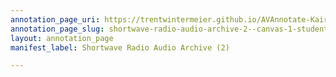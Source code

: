 ```yaml
---
annotation_page_uri: https://trentwintermeier.github.io/AVAnnotate-Kairos-Review/annotations/shortwave-radio-audio-archive-2--canvas-1-student-group-6.json
annotation_page_slug: shortwave-radio-audio-archive-2--canvas-1-student-group-6
layout: annotation_page
manifest_label: Shortwave Radio Audio Archive (2)

---
```

